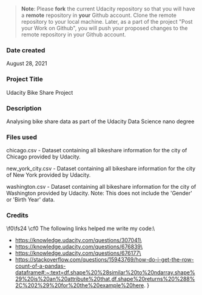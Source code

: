 >**Note**: Please **fork** the current Udacity repository so that you will have a **remote** repository in **your** Github account. Clone the remote repository to your local machine. Later, as a part of the project "Post your Work on Github", you will push your proposed changes to the remote repository in your Github account.

### Date created
August 28, 2021
### Project Title
Udacity Bike Share Project
### Description
Analysing bike share data as part of the Udacity Data Science nano degree

### Files used
chicago.csv - Dataset containing all bikeshare information for the city of Chicago provided by Udacity.

new_york_city.csv - Dataset containing all bikeshare information for the city of New York provided by Udacity.

washington.csv - Dataset containing all bikeshare information for the city of Washington provided by Udacity. Note: This does not include the 'Gender' or 'Birth Year' data.



### Credits
\f0\fs24 \cf0 The following links helped me write my code:\
* https://knowledge.udacity.com/questions/307041\
* https://knowledge.udacity.com/questions/676839\
* https://knowledge.udacity.com/questions/676177\
* https://stackoverflow.com/questions/15943769/how-do-i-get-the-row-count-of-a-pandas-dataframe#:~:text=df.shape%20%28similar%20to%20ndarray.shape%29%20is%20an%20attribute%20that,df.shape%20returns%20%288%2C%202%29%20for%20the%20example%20here. }
